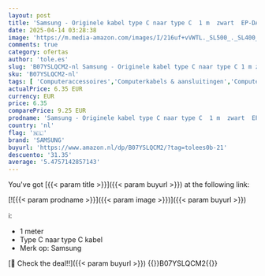 ```yaml
---
layout: post
title: 'Samsung - Originele kabel type C naar type C  1 m  zwart  EP-DA705BBE '
date: 2025-04-14 03:28:38
image: 'https://m.media-amazon.com/images/I/216uf+vVWTL._SL500_._SL400_.jpg'
comments: true
category: ofertas
author: 'tole.es'
slug: 'B07YSLQCM2-nl Samsung - Originele kabel type C naar type C 1 m zwart EP-...'
sku: 'B07YSLQCM2-nl'
tags: [ 'Computeraccessoires','Computerkabels & aansluitingen','Computers, onderdelen & accessoires','Elektronica','Kabels & accessoires','USB-kabels','samsung','🇳🇱', ]
actualPrice: 6.35 EUR
currency: EUR
price: 6.35
comparePrice: 9.25 EUR
prodname: 'Samsung - Originele kabel type C naar type C  1 m  zwart  EP-DA705BBE '
country: 'nl'
flag: '🇳🇱'
brand: 'SAMSUNG'
buyurl: 'https://www.amazon.nl/dp/B07YSLQCM2/?tag=tolees0b-21'
descuento: '31.35'
average: '5.4757142857143'
---
```


You've got [{{< param title >}}]({{< param buyurl >}}) at the following link:

[![{{< param prodname >}}]({{< param image >}})]({{< param buyurl >}})

ℹ️:

- 1 meter
- Type C naar type C kabel
- Merk op: Samsung

[🛒 Check the deal!!]({{< param buyurl >}})
{{<world>}}B07YSLQCM2{{</world>}}
